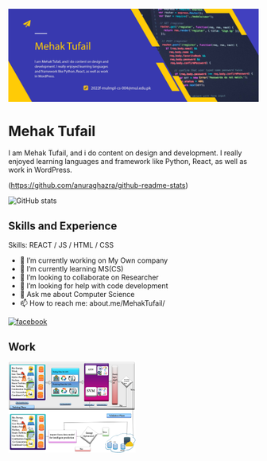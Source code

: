 
![Design and development](https://github.com/MehakTufail1/MehakTufail1/blob/main/banner%20mehak.jpg)
#  Mehak Tufail
I am Mehak Tufail, and i do content on design and development. I really enjoyed learning languages and framework like Python, React, as well as work in WordPress.

(https://github.com/anuraghazra/github-readme-stats)

![GitHub stats](https://github-readme-stats.vercel.app/api?username=MehakTufail1&show_icons=true&count_private=true)  



## Skills and Experience

Skills:  REACT / JS / HTML / CSS

- 🔭 I’m currently working on My Own company 
- 🌱 I’m currently learning MS(CS) 
- 👯 I’m looking to collaborate on Researcher 
- 🤔 I’m looking for help with code development 
- 💬 Ask me about Computer Science 
- 📫 How to reach me: about.me/MehakTufail/ 


[<img src='https://cdn.jsdelivr.net/npm/simple-icons@3.0.1/icons/facebook.svg' alt='facebook' height='40'>](https://www.facebook.com/mehak.tufail)  
## Work
<img src="https://github.com/MehakTufail1/MehakTufail1/blob/main/fuzzylogic.jpg" width="256">






 


<!---
MehakTufail1/MehakTufail1 is a ✨ special ✨ repository because its `README.md` (this file) appears on your GitHub profile.
You can click the Preview link to take a look at your changes.
--->
